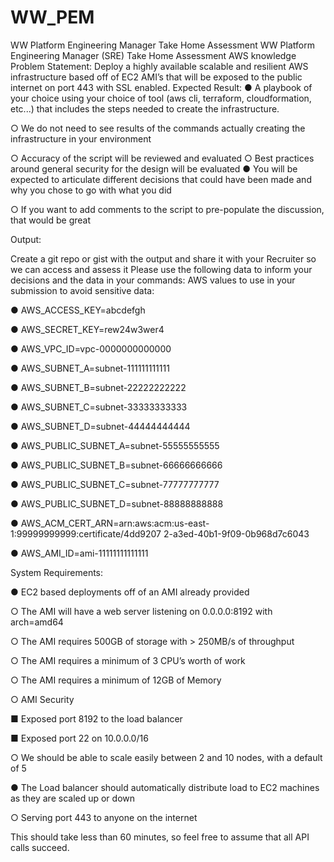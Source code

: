 # WW_PEM
WW Platform Engineering Manager Take Home Assessment
WW Platform Engineering Manager (SRE) Take Home Assessment
AWS knowledge Problem Statement: Deploy a highly available scalable and resilient AWS infrastructure based off of EC2 AMI’s that will be exposed to the public internet on port 443 with SSL enabled. Expected Result: ● A playbook of your choice using your choice of tool (aws cli, terraform, cloudformation, etc...) that includes the steps needed to create the infrastructure.

○ We do not need to see results of the commands actually creating the infrastructure in your environment

○ Accuracy of the script will be reviewed and evaluated ○ Best practices around general security for the design will be evaluated ● You will be expected to articulate different decisions that could have been made and why you chose to go with what you did

○ If you want to add comments to the script to pre-populate the discussion, that would be great

Output:

Create a git repo or gist with the output and share it with your Recruiter so we can access and assess it Please use the following data to inform your decisions and the data in your commands: AWS values to use in your submission to avoid sensitive data:

● AWS_ACCESS_KEY=abcdefgh

● AWS_SECRET_KEY=rew24w3wer4

● AWS_VPC_ID=vpc-0000000000000

● AWS_SUBNET_A=subnet-111111111111

● AWS_SUBNET_B=subnet-22222222222

● AWS_SUBNET_C=subnet-33333333333

● AWS_SUBNET_D=subnet-44444444444

● AWS_PUBLIC_SUBNET_A=subnet-55555555555

● AWS_PUBLIC_SUBNET_B=subnet-66666666666

● AWS_PUBLIC_SUBNET_C=subnet-77777777777

● AWS_PUBLIC_SUBNET_D=subnet-88888888888

● AWS_ACM_CERT_ARN=arn:aws:acm:us-east-1:99999999999:certificate/4dd9207 2-a3ed-40b1-9f09-0b968d7c6043

● AWS_AMI_ID=ami-11111111111111

System Requirements:

● EC2 based deployments off of an AMI already provided

○ The AMI will have a web server listening on 0.0.0.0:8192 with arch=amd64

○ The AMI requires 500GB of storage with > 250MB/s of throughput

○ The AMI requires a minimum of 3 CPU’s worth of work

○ The AMI requires a minimum of 12GB of Memory

○ AMI Security

■ Exposed port 8192 to the load balancer

■ Exposed port 22 on 10.0.0.0/16

○ We should be able to scale easily between 2 and 10 nodes, with a default of 5

● The Load balancer should automatically distribute load to EC2 machines as they are scaled up or down

○ Serving port 443 to anyone on the internet

This should take less than 60 minutes, so feel free to assume that all API calls succeed.
